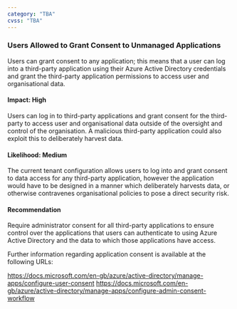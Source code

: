```yaml
---
category: "TBA"
cvss: "TBA"
---
```

### Users Allowed to Grant Consent to Unmanaged Applications
Users can grant consent to any application; this means that a user can log into a third-party application using their Azure Active Directory credentials and grant the third-party application permissions to access user and organisational data.
#### Impact: High
Users can log in to third-party applications and grant consent for the third-party to access user and organisational data outside of the oversight and control of the organisation. A malicious third-party application could also exploit this to deliberately harvest data.
#### Likelihood: Medium
The current tenant configuration allows users to log into and grant consent to data access for any third-party application, however the application would have to be designed in a manner which deliberately harvests data, or otherwise contravenes organisational policies to pose a direct security risk.
#### Recommendation
Require administrator consent for all third-party applications to ensure control over the applications that users can authenticate to using Azure Active Directory and the data to which those applications have access.

Further information regarding application consent is available at the following URLs:

<https://docs.microsoft.com/en-gb/azure/active-directory/manage-apps/configure-user-consent>
<https://docs.microsoft.com/en-gb/azure/active-directory/manage-apps/configure-admin-consent-workflow>
